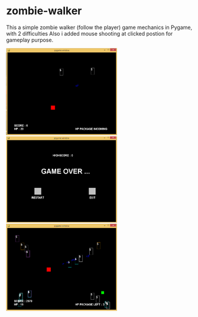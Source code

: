 # zombie-walker

This a simple zombie walker (follow the player) game mechanics in Pygame, with 2 difficulties
Also i added mouse shooting at clicked postion for gameplay purpose.

<img src="https://github.com/nitrous-git/zombie-walker/blob/master/Zombie_walker_demo2.png" width="300">
<img src="https://github.com/nitrous-git/zombie-walker/blob/master/Zombie_walker_demo3.png" width="300">
<img src="https://github.com/nitrous-git/zombie-walker/blob/master/Zombie_walker_demo.png" width="300">

